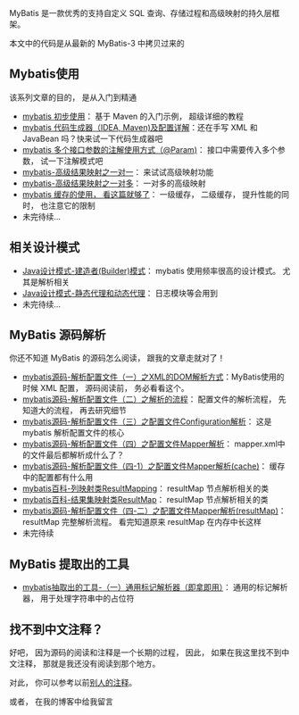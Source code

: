 MyBatis 是一款优秀的支持自定义 SQL 查询、存储过程和高级映射的持久层框架。

本文中的代码是从最新的 MyBatis-3 中拷贝过来的

## Mybatis使用

该系列文章的目的， 是从入门到精通

- [mybatis 初步使用](https://www.cnblogs.com/homejim/p/9613205.html)： 基于 Maven 的入门示例， 超级详细的教程
- [mybatis 代码生成器（IDEA, Maven)及配置详解](https://www.cnblogs.com/homejim/p/9782403.html)：还在手写 XML 和 JavaBean 吗？快来试一下代码生成器吧
- [mybatis 多个接口参数的注解使用方式（@Param)](https://www.cnblogs.com/homejim/p/9758930.html)： 接口中需要传入多个参数， 试一下注解模式吧
- [mybatis-高级结果映射之一对一](https://www.cnblogs.com/homejim/p/9785802.html)： 来试试高级映射功能
- [mybatis-高级结果映射之一对多](https://www.cnblogs.com/homejim/p/9808847.html)： 一对多的高级映射
- [mybatis 缓存的使用， 看这篇就够了](https://www.cnblogs.com/homejim/p/9729191.html)： 一级缓存， 二级缓存， 提升性能的同时， 也注意它的限制
- 未完待续...
## 相关设计模式
- [Java设计模式-建造者(Builder)模式](https://www.cnblogs.com/homejim/p/9644182.html)： mybatis 使用频率很高的设计模式。 尤其是解析相关
- [Java设计模式-静态代理和动态代理](https://www.cnblogs.com/homejim/p/9581294.html)： 日志模块等会用到
- 未完待续...
## MyBatis 源码解析

你还不知道 MyBatis 的源码怎么阅读， 跟我的文章走就对了！
- [mybatis源码-解析配置文件（一）之XML的DOM解析方式](https://www.cnblogs.com/homejim/p/9652273.html)：MyBatis使用的时候 XML 配置， 源码阅读前， 务必看看这个。
- [mybatis源码-解析配置文件（二）之解析的流程](https://www.cnblogs.com/homejim/p/9654992.html)： 配置文件的解析流程， 先知道大的流程， 再去研究细节
- [mybatis源码-解析配置文件（三）之配置文件Configuration解析](https://www.cnblogs.com/homejim/p/9672224.html)： 这是 mybatis 解析配置文件的核心
- [mybatis源码-解析配置文件（四）之配置文件Mapper解析](https://www.cnblogs.com/homejim/p/9741404.html)： mapper.xml中的文件最后都解析成什么了？
- [mybatis源码-解析配置文件（四-1）之配置文件Mapper解析(cache)](https://www.cnblogs.com/homejim/p/9743921.html)： 缓存中的配置都有什么用
- [mybatis百科-列映射类ResultMapping](https://www.cnblogs.com/homejim/p/9833863.html)： resultMap 节点解析相关的类
- [mybatis百科-结果集映射类ResultMap](https://www.cnblogs.com/homejim/p/9840373.html)： resultMap 节点解析相关的类
- [ mybatis源码-解析配置文件（四-二）之配置文件Mapper解析(resultMap)](https://www.cnblogs.com/homejim/p/9853703.html)： resultMap 完整解析流程。 看完知道原来 resultMap 在内存中长这样
- 未完待续
## MyBatis 提取出的工具
- [mybatis抽取出的工具-（一）通用标记解析器（即拿即用）](https://www.cnblogs.com/homejim/p/9739632.html)： 通用的标记解析器， 用于处理字符串中的占位符


## 找不到中文注释？
好吧， 因为源码的阅读和注释是一个长期的过程， 因此， 如果在我这里找不到中文注释， 那就是我还没有阅读到那个地方。

对此， 你可以参考以前[别人的注释](https://github.com/homejim/mybatis-cn-2014)。

或者， 在我的博客中给我留言
